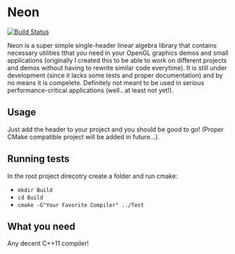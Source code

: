 # Neon
[![Build Status](https://travis-ci.com/akoylasar/Neon.svg?branch=master)](https://travis-ci.com/akoylasar/Neon)

Neon is a super simple single-header linear algebra library that contains necessary utilities tthat you need in your OpenGL graphics demos and small applications
(originally I created this to be able to work on different projects and demos without having to rewrite similar code everytime).
It is still under development (since it lacks some tests and proper documentation) and by no means it is compelete. 
Definitely not meant to be used in serious performance-critical applications (well.. at least not yet!).

## Usage
Just add the header to your project and you should be good to go! (Proper CMake compatible project will be added in future...).

## Running tests
In the root project direcotry create a folder and run cmake:
  * ```mkdir Build```
  * ```cd Build```
  * ```cmake -G"Your Favorite Compiler" ../Test```

## What you need
Any decent C++11 compiler! 
